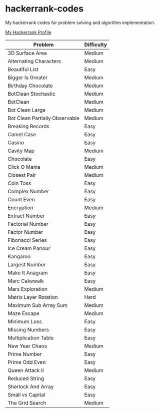 # hackerrank-codes
My hackerrank codes for problem solving and algorithm implementation.

[My Hackerrank Profile](https://www.hackerrank.com/ravgeetdhillon)

Problem | Difficulty
---- | ----
3D Surface Area | Medium
Alternating Characters | Medium
Beautiful List | Easy
Bigger Is Greater | Medium
Birthday Chocolate | Medium
BotClean Stochastic | Medium
BotClean | Medium
Bot Clean Large | Medium
Bot Clean Partially Observable | Medium
Breaking Records | Easy
Camel Case | Easy
Casino | Easy
Cavity Map | Medium
Chocolate | Easy
Click O Mania | Medium
Closest Pair | Medium
Coin Toss | Easy
Complex Number | Easy
Count Even | Easy
Encryption | Medium
Extract Number | Easy
Factorial Number | Easy
Factor Number | Easy
Fibonacci Series | Easy
Ice Cream Parlour | Easy
Kangaroo | Easy
Largest Number | Easy
Make It Anagram | Easy
Marc Cakewalk | Easy
Mars Exploration | Medium
Matrix Layer Rotation | Hard
Maximum Sub Array Sum | Medium
Maze Escape | Medium
Minimum Loss | Easy
Missing Numbers | Easy
Multiplication Table | Easy
New Year Chaos | Medium
Prime Number | Easy
Prime Odd Even | Easy
Queen Attack II | Medium
Reduced String | Easy
Sherlock And Array | Easy
Small vs Capital | Easy
The Grid Search | Medium